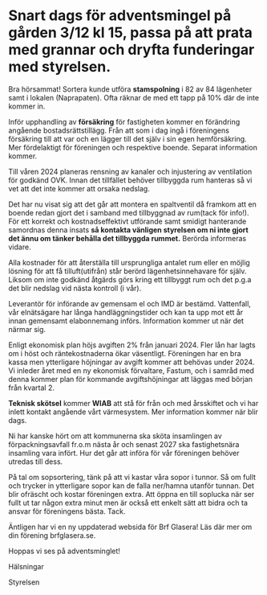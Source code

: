 # Snart dags för adventsmingel på gården 3/12 kl 15, passa på att prata med grannar och dryfta funderingar med styrelsen.

Bra hörsammat! Sortera kunde utföra **stamspolning** i 82 av 84 lägenheter samt
i lokalen (Naprapaten). Ofta räknar de med ett tapp på 10% där de inte kommer
in.

Inför upphandling av **försäkring** för fastigheten kommer en förändring angående
bostadsrättstillägg. Från att som i dag ingå i föreningens försäkring till att
var och en lägger till det själv i sin egen hemförsäkring. Mer fördelaktigt för
föreningen och respektive boende. Separat information kommer.

Till våren 2024 planeras rensning av kanaler och injustering av ventilation
för godkänd OVK. Innan det tillfället behöver tillbyggda rum hanteras så vi vet
att det inte kommer att orsaka nedslag.

Det har nu visat sig att det går att montera en spaltventil då framkom att en
boende redan gjort det i samband med tillbyggnad av rum(tack för info!). För
ett korrekt och kostnadseffektivt utförande samt smidigt hanterande samordnas
denna insats **så kontakta vänligen styrelsen om ni inte gjort det ännu om tänker
behålla det tillbyggda rummet.** Berörda informeras vidare.

Alla kostnader för att återställa till ursprungliga antalet rum eller en möjlig
lösning för att få tilluft(utifrån) står berörd lägenhetsinnehavare för själv.
Liksom om inte godkänd åtgärds görs kring ett tillbyggt rum och det p.g.a det
blir nedslag vid nästa kontroll (i vår).

Leverantör för införande av gemensam el och IMD är bestämd. Vattenfall, vår
elnätsägare har långa handläggningstider och kan ta upp mot ett år innan
gemensamt elabonnemang införs. Information kommer ut när det närmar sig.

Enligt ekonomisk plan höjs avgiften 2% från januari 2024. Fler lån har lagts om
i höst och räntekostnaderna ökar väsentligt. Föreningen har en bra kassa men
ytterligare höjningar av avgift kommer att behövas under 2024. Vi inleder året
med en ny ekonomisk förvaltare, Fastum, och i samråd med denna kommer plan för
kommande avgiftshöjningar att läggas med början från kvartal 2.

**Teknisk skötsel** kommer **WIAB** att stå för från och med årsskiftet och vi
har inlett kontakt angående vårt värmesystem. Mer information kommer när blir
dags.

Ni har kanske hört om att kommunerna ska sköta insamlingen av
förpackningsavfall fr.o.m nästa år och senast 2027 ska fastighetsnära insamling
vara infört. Hur det går att införa för vår föreningen behöver utredas till
dess.

På tal om sopsortering, tänk på att vi kastar våra sopor i tunnor. Så om fullt
och trycker in ytterligare sopor kan de falla ner/hamna utanför tunnan. Det
blir ofräscht och kostar föreningen extra. Att öppna en till soplucka när ser
fullt ut tar någon extra minut men är också ett enkelt sätt att bidra och ta
ansvar för föreningens bästa. Tack.

Äntligen har vi en ny uppdaterad websida för Brf Glasera! Läs där mer om din
förening brfglasera.se.

Hoppas vi ses på adventsminglet!

Hälsningar

Styrelsen
